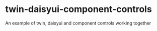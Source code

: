 # twin-daisyui-component-controls

An example of twin, daisyui and component controls working together
